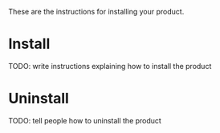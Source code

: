 These are the instructions for installing your product.

# Install
TODO: write instructions explaining how to install the product

# Uninstall
TODO: tell people how to uninstall the product